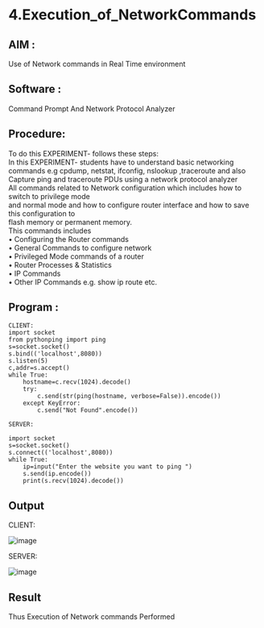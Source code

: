 # 4.Execution_of_NetworkCommands
## AIM :

Use of Network commands in Real Time environment

## Software : 

Command Prompt And Network Protocol Analyzer

## Procedure:

To do this EXPERIMENT- follows these steps:
<BR>
In this EXPERIMENT- students have to understand basic networking commands e.g cpdump, netstat, ifconfig, nslookup ,traceroute and also Capture ping and traceroute PDUs using a network protocol analyzer 
<BR>
All commands related to Network configuration which includes how to switch to privilege mode
<BR>
and normal mode and how to configure router interface and how to save this configuration to
<BR>
flash memory or permanent memory.
<BR>
This commands includes
<BR>
• Configuring the Router commands
<BR>
• General Commands to configure network
<BR>
• Privileged Mode commands of a router 
<BR>
• Router Processes & Statistics
<BR>
• IP Commands
<BR>
• Other IP Commands e.g. show ip route etc.
<BR>

## Program :

```
CLIENT:
import socket 
from pythonping import ping 
s=socket.socket() 
s.bind(('localhost',8080)) 
s.listen(5) 
c,addr=s.accept() 
while True: 
    hostname=c.recv(1024).decode() 
    try: 
        c.send(str(ping(hostname, verbose=False)).encode()) 
    except KeyError: 
        c.send("Not Found".encode())

SERVER:
 
import socket 
s=socket.socket() 
s.connect(('localhost',8080)) 
while True: 
    ip=input("Enter the website you want to ping ") 
    s.send(ip.encode()) 
    print(s.recv(1024).decode()) 
```

## Output

CLIENT:

![image](https://github.com/user-attachments/assets/f49ceaf8-9573-47ba-865d-a1ad2eca3842)


SERVER:

![image](https://github.com/user-attachments/assets/5e6f83b9-a809-4f8b-9f9e-05315abec447)



## Result
Thus Execution of Network commands Performed 
